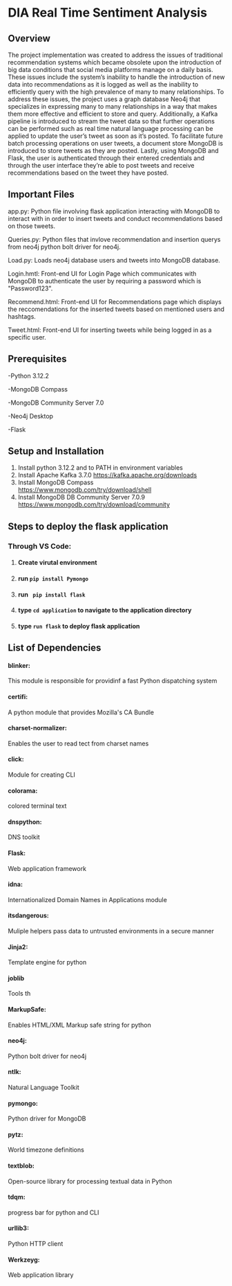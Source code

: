# DIA Real Time Sentiment Analysis

## Overview 
The project implementation was created to address the issues of traditional recommendation systems which became obsolete upon the introduction of big data conditions that social media platforms manage on a daily basis. These issues include the system’s inability to handle the introduction of new data into recommendations as it is logged as well as the inability to efficiently query with the high prevalence of many to many relationships. To address these issues, the project uses a graph database Neo4j that specializes in expressing many to many relationships in a way that makes them more effective and efficient to store and query. Additionally, a Kafka pipeline is introduced to stream the tweet data so that further operations can be performed such as real time natural language processing can be applied to update the user’s tweet as soon as it’s posted. To facilitate future batch processing operations on user tweets, a document store MongoDB is introduced to store tweets as they are posted. Lastly, using MongoDB and Flask, the user is authenticated through their entered credentials and through the user interface they’re able to post tweets and receive recommendations based on the tweet they have posted.

## Important Files
app.py: Python file involving flask application interacting with MongoDB to interact with in order to insert tweets and conduct recommendations based on those tweets. 

Queries.py: Python files that invlove recommendation and insertion querys from neo4j python bolt driver for neo4j.

Load.py: Loads neo4j database users and tweets into MongoDB database.

Login.hmtl: Front-end UI for Login Page which communicates with MongoDB to authenticate the user by requiring a password which is "Password123".

Recommend.html: Front-end UI for Recommendations page which displays the reccomendations for the inserted tweets based on mentioned users and hashtags.  

Tweet.html: Front-end UI for inserting tweets while being logged in as a specific user.

## Prerequisites
-Python 3.12.2 

-MongoDB Compass

-MongoDB Community Server 7.0

-Neo4j Desktop

-Flask

## Setup and Installation 
1. Install python 3.12.2 and to PATH in environment variables
2. Install Apache Kafka 3.7.0    https://kafka.apache.org/downloads
3. Install MongoDB Compass     https://www.mongodb.com/try/download/shell
4. Install MongoDB DB Community Server 7.0.9 https://www.mongodb.com/try/download/community
## Steps to deploy the flask application
  ### Through VS Code:
1. #### Create virutal environment
2. #### run `pip install Pymongo`
4. ####  run ` pip install flask`
5. #### type `cd application` to navigate to the application directory
6. #### type `run flask` to deploy flask application

## List of Dependencies 
#### blinker: 
This module is responsible for providinf a fast Python dispatching system 
#### certifi: 
A python module that provides Mozilla's CA Bundle 
#### charset-normalizer: 
Enables the user to read tect from charset names 
#### click: 
Module for creating CLI
#### colorama: 
colored terminal text
#### dnspython: 
DNS toolkit
#### Flask: 
Web application framework 
#### idna: 
Internationalized Domain Names in Applications module 
#### itsdangerous: 
Muliple helpers pass data to untrusted environments in a secure manner 
#### Jinja2:
Template engine for python 
#### joblib 
Tools th
#### MarkupSafe: 
Enables HTML/XML Markup safe string for python 
#### neo4j: 
Python bolt driver for neo4j
#### ntlk: 
Natural Language Toolkit 
#### pymongo: 
Python driver for MongoDB
#### pytz: 
World timezone definitions
#### textblob:
Open-source library for processing textual data in Python
#### tdqm: 
progress bar for python and CLI
#### urllib3: 
Python HTTP client 
#### Werkzeyg:
Web application library 
